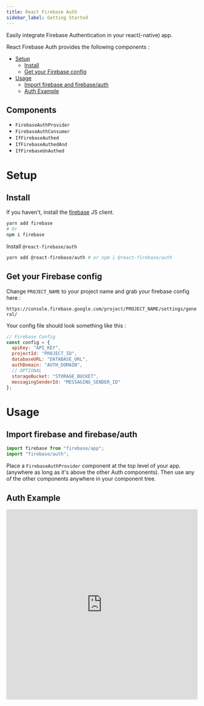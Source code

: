```yaml
---
title: React Firebase Auth
sidebar_label: Getting Started
---
```


Easily integrate Firebase Authentication in your react\(-native\) app.

React Firebase Auth provides the following components :

- [Setup](#setup)
  - [Install](#install)
  - [Get your Firebase config](#get-your-firebase-config)
- [Usage](#usage)
  - [Import firebase and firebase/auth](#import-firebase-and-firebaseauth)
  - [Auth Example](#auth-example)

## Components

* `FirebaseAuthProvider` 
* `FirebaseAuthConsumer` 
* `IfFirebaseAuthed` 
* `IfFirebaseAuthedAnd` 
* `IfFirebaseUnAuthed`


# Setup

## Install

If you haven't, install the [firebase](https://www.npmjs.com/package/firebase) JS client.

```bash
yarn add firebase
# Or 
npm i firebase
```

Install `@react-firebase/auth`

```bash
yarn add @react-firebase/auth # or npm i @react-firebase/auth
```

## Get your Firebase config

Change `PROJECT_NAME` to your project name and grab your firebase config here : 

`https://console.firebase.google.com/project/PROJECT_NAME/settings/general/`

Your config file should look something like this : 

```javascript
// Firebase Config
const config = {
  apiKey: "API_KEY",
  projectId: "PROJECT_ID",
  databaseURL: "DATABASE_URL",
  authDomain: "AUTH_DOMAIN",
  // OPTIONAL
  storageBucket: "STORAGE_BUCKET",
  messagingSenderId: "MESSAGING_SENDER_ID"
};
```


# Usage

## Import firebase and firebase/auth

```javascript
import firebase from "firebase/app";
import "firebase/auth";
```

Place a `FirebaseAuthProvider` component at the top level of your app. \(anywhere as long as it's above the other Auth components\). 
Then use any of the other components anywhere in your component tree.

## Auth Example

<iframe src="https://codesandbox.io/embed/github/rakannimer/react-firebase/tree/master/modules/sandboxes/firebase-auth" style="width:100%; height:500px; border:0; border-radius: 4px; overflow:hidden;" sandbox="allow-modals allow-forms allow-popups allow-scripts allow-same-origin"></iframe>
